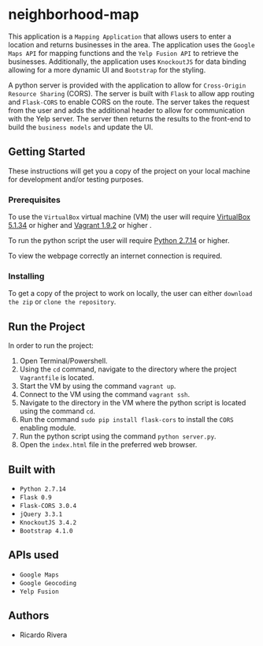 # neighborhood-map
This application is a `Mapping Application` that allows users to enter a location and returns businesses in the area. The application uses the `Google Maps API` for mapping functions and the `Yelp Fusion API` to retrieve the businesses. Additionally, the application uses `KnockoutJS` for data binding allowing for a more dynamic UI and `Bootstrap` for the styling.

 A python server is provided with the application to allow for `Cross-Origin Resource Sharing` (CORS). The server is built with `Flask` to allow app routing and `Flask-CORS` to enable CORS on the route. The server takes the request from the user and adds the additional header to allow for communication with the Yelp server. The server then returns the results to the front-end to build the `business models` and update the UI.

## Getting Started
These instructions will get you a copy of the project on your local machine for development and/or testing purposes.

### Prerequisites
To use the `VirtualBox` virtual machine (VM) the user will require [VirtualBox 5.1.34](https://www.virtualbox.org/wiki/Downloads)
or higher and [Vagrant 1.9.2](https://www.vagrantup.com/downloads.html) or higher .

To run the python script the user will require [Python 2.7.14](https://www.python.org/downloads/) or higher.

To view the webpage correctly an internet connection is required.

### Installing
To get a copy of the project to work on locally, the user can either `download the zip` or `clone the repository`.

## Run the Project
In order to run the project:
1) Open Terminal/Powershell.
2) Using the `cd` command, navigate to the directory where the project `Vagrantfile` is located.
3) Start the VM by using the command `vagrant up`.
4) Connect to the VM using the command `vagrant ssh`.
5) Navigate to the directory in the VM where the python script is located using the command `cd`.
6) Run the command `sudo pip install flask-cors` to install the `CORS` enabling module.
7) Run the python script using the command `python server.py`.
8) Open the `index.html` file in the preferred web browser.

## Built with
* `Python 2.7.14`
* `Flask 0.9`
* `Flask-CORS 3.0.4`
* `jQuery 3.3.1`
* `KnockoutJS 3.4.2`
* `Bootstrap 4.1.0`

## APIs used
* `Google Maps`
* `Google Geocoding`
* `Yelp Fusion`

## Authors
* Ricardo Rivera